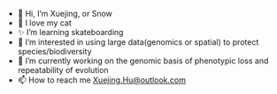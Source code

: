 - 👋 Hi, I’m Xuejing, or Snow
- 💞️ I love my cat
- ✨ I’m learning skateboarding
- 👀 I’m interested in using large data(genomics or spatial) to protect species/biodiversity
- 🌱 I’m currently working on the genomic basis of phenotypic loss and repeatability of evolution
- 📫 How to reach me Xuejing.Hu@outlook.com

<!---
Sandandsnow2004/Sandandsnow2004 is a ✨ special ✨ repository because its `README.md` (this file) appears on your GitHub profile.
You can click the Preview link to take a look at your changes.
--->
